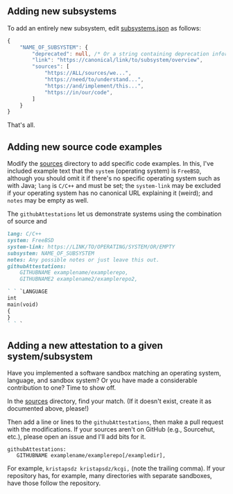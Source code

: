 
## Adding new subsystems

To add an entirely new subsystem, edit [subsystems.json](subsystems.json) as follows:

```typescript
{
    "NAME_OF_SUBSYSTEM": {
        "deprecated": null, /* Or a string containing deprecation information. */
        "link": "https://canonical/link/to/subsystem/overview",
        "sources": [
            "https://ALL/sources/we...",
            "https://need/to/understand...",
            "https://and/implement/this...",
            "https://in/our/code",
        ]
    }
}

```

That's all.

## Adding new source code examples

Modify the [sources](sources) directory to add specific code examples.
In this, I've included example text that the `system` (operating system)
is `FreeBSD`, although you should omit it if there's no specific
operating system such as with Java; `lang` is `C/C++` and must be set;
the `system-link` may be excluded if your operating system has no
canonical URL explaining it (weird); and `notes` may be empty as well.

The `githubAttestations` let us demonstrate systems using the
combination of source and 

```markdown
lang: C/C++
system: FreeBSD
system-link: https://LINK/TO/OPERATING/SYSTEM/OR/EMPTY
subsystem: NAME_OF_SUBSYSTEM
notes: Any possible notes or just leave this out.
githubAttestations: 
    GITHUBNAME examplename/examplerepo,
    GITHUBNAME2 examplename2/examplerepo2,

` ` `LANGUAGE
int
main(void)
{
}
` ` `
```

## Adding a new attestation to a given system/subsystem

Have you implemented a software sandbox matching an operating system,
language, and sandbox system?  Or you have made a considerable
contribution to one?  Time to show off.

In the [sources](sources) directory, find your match.  (If it doesn't
exist, create it as documented above, please!)

Then add a line or lines to the `githubAttestations`, then make a pull
request with the modifications.  If your sources aren't on GitHub (e.g.,
Sourcehut, etc.), please open an issue and I'll add bits for it.

```
githubAttestations:
   GITHUBNAME examplename/examplerepo[/exampledir],
```

For example, `kristapsdz kristapsdz/kcgi,` (note the trailing comma).
If your repository has, for example, many directories with separate
sandboxes, have those follow the repository.



